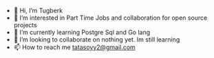 - 👋 Hi, I’m Tugberk
- 👀 I’m interested in Part Time Jobs and collaboration for open source projects
- 🌱 I’m currently learning Postgre Sql and Go lang
- 💞️ I’m looking to collaborate on nothing yet. Im still learning
- 📫 How to reach me tatasoyy2@gmail.com

<!---
TAtasoy/TAtasoy is a ✨ special ✨ repository because its `README.md` (this file) appears on your GitHub profile.
You can click the Preview link to take a look at your changes.
--->
